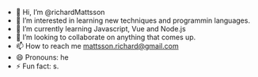 - 👋 Hi, I’m @richardMattsson
- 👀 I’m interested in learning new techniques and programmin languages.
- 🌱 I’m currently learning Javascript, Vue and Node.js
- 💞️ I’m looking to collaborate on anything that comes up.
- 📫 How to reach me mattsson.richard@gmail.com
- 😄 Pronouns: he
- ⚡ Fun fact: s.

<!---
richardMattsson/richardMattsson is a ✨ special ✨ repository because its `README.md` (this file) appears on your GitHub profile.
You can click the Preview link to take a look at your changes.
--->
